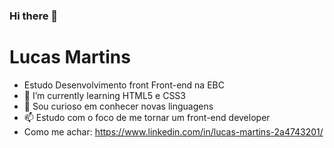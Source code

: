 ### Hi there 👋

# Lucas   Martins   


-  Estudo Desenvolvimento front Front-end na EBC
- 🌱 I’m currently learning  HTML5 e CSS3
- 🤔 Sou curioso em conhecer novas linguagens
- 📫  Estudo com o foco de me tornar um front-end developer
- Como me achar: <https://www.linkedin.com/in/lucas-martins-2a4743201/>
